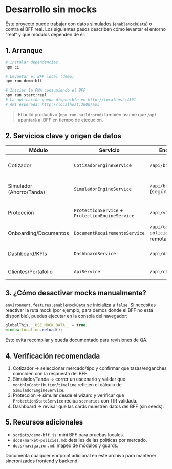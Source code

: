 # Desarrollo sin mocks

Este proyecto puede trabajar con datos simulados (`enableMockData`) o contra el BFF real.
Los siguientes pasos describen cómo levantar el entorno “real” y qué módulos dependen de él.

## 1. Arranque

```bash
# Instalar dependencias
npm ci

# Levantar el BFF local (demo)
npm run demo:bff

# Iniciar la PWA consumiendo el BFF
npm run start:real
# La aplicación queda disponible en http://localhost:4301
# API esperada: http://localhost:3000/api
```

> El build productivo (`npm run build:prod`) también asume que `/api` apuntará al BFF en tiempo de ejecución.

## 2. Servicios clave y origen de datos

| Módulo | Servicio | Endpoint/BFF | Notas |
| --- | --- | --- | --- |
| Cotizador | `CotizadorEngineService` | `/api/bff/odoo/quotes` | Tasas, componentes y límites se cargan desde el BFF o desde los paquetes locales (fallback). |
| Simulador (Ahorro/Tanda) | `SimuladorEngineService` | `/api/bff/flows` (según escenario) | `generateEdoMexCollectiveScenario` usa metadata de `MarketPolicyService`; sin BFF se basa en `db.json`. |
| Protección | `ProtectionService` + `ProtectionEngineService` | `/api/v1/protection/*` | El simulador y la demo ya delegan los cálculos al engine real; el BFF confirma selección/aplicación. |
| Onboarding/Documentos | `DocumentRequirementsService` | `/api/config/market-policies` (si existe remota) | Depende de `MarketPolicyService`; con mocks usa la config local. |
| Dashboard/KPIs | `DashboardService` | `/api/dashboard/*` | Con `enableMockData=false` deja de usar seeds y espera respuestas del BFF. |
| Clientes/Portafolio | `ApiService` | `/api/clients` | El mock se alimenta de `db.json`; con BFF contribuye la lista real. |

## 3. ¿Cómo desactivar mocks manualmente?

`environment.features.enableMockData` se inicializa a `false`. Si necesitas reactivar la ruta mock (por ejemplo, para demos donde el BFF no está disponible), puedes ejecutar en la consola del navegador:

```js
globalThis.__USE_MOCK_DATA__ = true;
window.location.reload();
```

Esto evita recompilar y queda documentado para revisiones de QA.

## 4. Verificación recomendada

1. Cotizador → seleccionar mercado/tipo y confirmar que tasas/enganches coinciden con la respuesta del BFF.
2. Simulador/Tanda → correr un escenario y validar que `monthlyContribution`/`timeline` reflejen el cálculo de `SimuladorEngineService`.
3. Protección → simular desde el wizard y verificar que `ProtectionStateService` reciba `scenarios` con TIR validada.
4. Dashboard → revisar que las cards muestren datos del BFF (sin seeds).

## 5. Recursos adicionales

- `scripts/demo-bff.js`: mini BFF para pruebas locales.
- `docs/market-policies.md`: detalles de las políticas por mercado.
- `docs/navigation.md`: mapeo de módulos y guards.

Documenta cualquier endpoint adicional en este archivo para mantener sincronizados frontend y backend.
